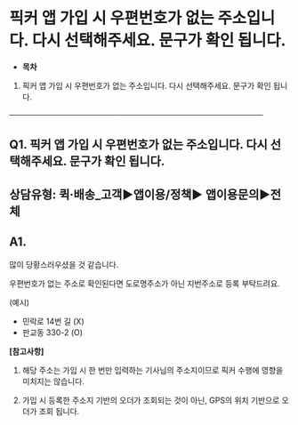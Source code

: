 # 픽커 앱 가입 시 우편번호가 없는 주소입니다. 다시 선택해주세요. 문구가 확인 됩니다.

* **목차**

1. 픽커 앱 가입 시 우편번호가 없는 주소입니다. 다시 선택해주세요. 문구가 확인 됩니다.

──────────────────────────────────────────────

**Q1. 픽커 앱 가입 시 우편번호가 없는 주소입니다. 다시 선택해주세요. 문구가 확인 됩니다.**
--------------------------------------------------------

상담유형: 퀵·배송\_고객▶**앱이용/정책**▶ 앱이용문의▶전체
-----------------------------------

**A1.**
-------

많이 당황스러우셨을 것 같습니다.

우편번호가 없는 주소로 확인된다면 도로명주소가 아닌 지번주소로 등록 부탁드려요.

(예시)  
- 민락로 14번 길 (X)  
- 판교동 330-2 (O)

**[참고사항]**

1. 해당 주소는 가입 시 한 번만 입력하는 기사님의 주소지이므로 픽커 수행에 영향을 미치지는 않습니다.

2. 가입 시 등록한 주소지 기반의 오더가 조회되는 것이 아닌, GPS의 위치 기반으로 오더가 조회 됩니다.